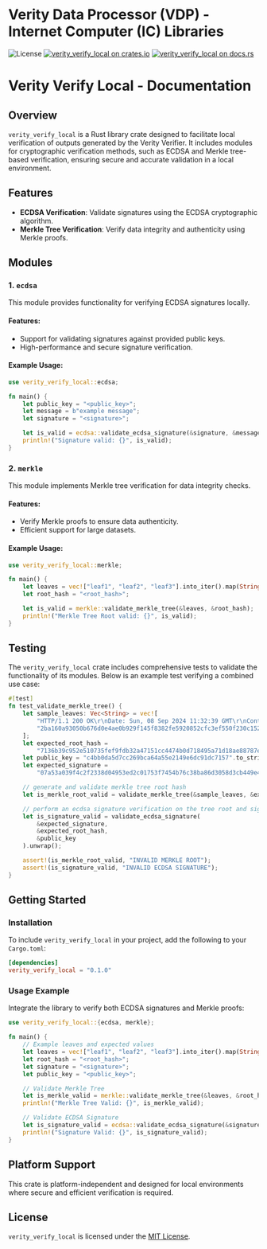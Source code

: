 # Verity Data Processor (VDP) - Internet Computer (IC) Libraries

![License](https://img.shields.io/crates/l/verity-verify-local) [![verity_verify_local on crates.io](https://img.shields.io/crates/v/verity-verify-local)](https://crates.io/crates/verity-verify-local) [![verity_verify_local on docs.rs](https://docs.rs/verity_verify_local/badge.svg)](https://docs.rs/verity-verify-local)

# Verity Verify Local - Documentation

## Overview
`verity_verify_local` is a Rust library crate designed to facilitate local verification of outputs generated by the Verity Verifier. It includes modules for cryptographic verification methods, such as ECDSA and Merkle tree-based verification, ensuring secure and accurate validation in a local environment.

## Features
- **ECDSA Verification**: Validate signatures using the ECDSA cryptographic algorithm.
- **Merkle Tree Verification**: Verify data integrity and authenticity using Merkle proofs.

## Modules

### 1. `ecdsa`
This module provides functionality for verifying ECDSA signatures locally.

#### Features:
- Support for validating signatures against provided public keys.
- High-performance and secure signature verification.

#### Example Usage:
```rust
use verity_verify_local::ecdsa;

fn main() {
    let public_key = "<public_key>";
    let message = b"example message";
    let signature = "<signature>";

    let is_valid = ecdsa::validate_ecdsa_signature(&signature, &message, &public_key).unwrap_or(false);
    println!("Signature valid: {}", is_valid);
}
```

### 2. `merkle`
This module implements Merkle tree verification for data integrity checks.

#### Features:
- Verify Merkle proofs to ensure data authenticity.
- Efficient support for large datasets.

#### Example Usage:
```rust
use verity_verify_local::merkle;

fn main() {
    let leaves = vec!["leaf1", "leaf2", "leaf3"].into_iter().map(String::from).collect::<Vec<_>>();
    let root_hash = "<root_hash>";

    let is_valid = merkle::validate_merkle_tree(&leaves, &root_hash);
    println!("Merkle Tree Root valid: {}", is_valid);
}
```

## Testing
The `verity_verify_local` crate includes comprehensive tests to validate the functionality of its modules. Below is an example test verifying a combined use case:

```rust
#[test]
fn test_validate_merkle_tree() {
    let sample_leaves: Vec<String> = vec![
        "HTTP/1.1 200 OK\r\nDate: Sun, 08 Sep 2024 11:32:39 GMT\r\nContent-Type: application/json; charset=utf-8\r\nContent-Length: 209\r\nConnection: close\r\nReport-To: {\"group\":\"heroku-nel\",\"max_age\":3600,\"endpoints\":[{\"url\":\"https://nel.heroku.com/reports?ts=1725782677&sid=e11707d5-02a7-43ef-b45e-2cf4d2036f7d&s=dxmGA3CFr3P4tKzR6kQOerpS%2FCNt3RMuKSMoJYDrIz0%3D\"}]}\r\nReporting-Endpoints: heroku-nel=https://nel.heroku.com/reports?ts=1725782677&sid=e11707d5-02a7-43ef-b45e-2cf4d2036f7d&s=dxmGA3CFr3P4tKzR6kQOerpS%2FCNt3RMuKSMoJYDrIz0%3D\r\nNel: {\"report_to\":\"heroku-nel\",\"max_age\":3600,\"success_fraction\":0.005,\"failure_fraction\":0.05,\"response_headers\":[\"Via\"]}\r\nX-Powered-By: Express\r\nX-Ratelimit-Limit: 1000\r\nX-Ratelimit-Remaining: 999\r\nX-Ratelimit-Reset: 1725782707\r\nVary: Origin, Accept-Encoding\r\nAccess-Control-Allow-Credentials: true\r\nCache-Control: max-age=43200\r\nPragma: no-cache\r\nExpires: -1\r\nX-Content-Type-Options: nosniff\r\nEtag: W/\"d1-AdCHAQW37rE37t8vXTeQZeKV7Cg\"\r\nVia: 1.1 vegur\r\nCF-Cache-Status: HIT\r\nAge: 12482\r\nAccept-Ranges: bytes\r\nServer: cloudflare\r\nCF-RAY: 8bfe9e828bc295f9-JNB\r\nalt-svc: h3=\":443\"; ma=86400\r\n\r\n{\n  \"userId\": 10,\n  \"id\": 98,\n  \"title\": \"laboriosam dolor voluptates\",\n  \"body\": \"doloremque ex facilis sit sint culpa\\nsoluta assumenda eligendi non ut eius\\nsequi ducimus vel quasi\\nveritatis est dolores\"\n}\n\nGET https://jsonplaceholder.typicode.com/posts/98 HTTP/1.1\r\nhost: jsonplaceholder.typicode.com\r\naccept: XXX\r\ncache-control: XXXXXXXX\r\nconnection: XXXXX\r\naccept-encoding: XXXXXXXX\r\n\r\n".to_string(),
        "2ba160a93050b676d0e4ae0b929f145f8382fe5920852cfc3ef550f230c1526a".to_string()
    ];
    let expected_root_hash =
        "7136b39c952e510735fef9fdb32a47151cc4474b0d718495a71d18ae88787eab".to_string();
    let public_key = "c4bb0da5d7cc269bca64a55e2149e6dc91dc7157".to_string();
    let expected_signature =
        "07a53a039f4c2f2338d04953ed2c01753f7454b76c38ba86d3058d3cb449e432673069fd5b7ac15916afeced3c0a7a74fe10679f0006f5a93764ef9cbe96c1db1c".to_string();

    // generate and validate merkle tree root hash
    let is_merkle_root_valid = validate_merkle_tree(&sample_leaves, &expected_root_hash);

    // perform an ecdsa signature verification on the tree root and signature
    let is_signature_valid = validate_ecdsa_signature(
        &expected_signature,
        &expected_root_hash,
        &public_key
    ).unwrap();

    assert!(is_merkle_root_valid, "INVALID MERKLE ROOT");
    assert!(is_signature_valid, "INVALID ECDSA SIGNATURE");
}
```

## Getting Started

### Installation
To include `verity_verify_local` in your project, add the following to your `Cargo.toml`:

```toml
[dependencies]
verity_verify_local = "0.1.0"
```

### Usage Example
Integrate the library to verify both ECDSA signatures and Merkle proofs:

```rust
use verity_verify_local::{ecdsa, merkle};

fn main() {
    // Example leaves and expected values
    let leaves = vec!["leaf1", "leaf2", "leaf3"].into_iter().map(String::from).collect::<Vec<_>>();
    let root_hash = "<root_hash>";
    let signature = "<signature>";
    let public_key = "<public_key>";

    // Validate Merkle Tree
    let is_merkle_valid = merkle::validate_merkle_tree(&leaves, &root_hash);
    println!("Merkle Tree Valid: {}", is_merkle_valid);

    // Validate ECDSA Signature
    let is_signature_valid = ecdsa::validate_ecdsa_signature(&signature, &root_hash, &public_key).unwrap_or(false);
    println!("Signature Valid: {}", is_signature_valid);
}
```

## Platform Support
This crate is platform-independent and designed for local environments where secure and efficient verification is required.

## License
`verity_verify_local` is licensed under the [MIT License](LICENSE).

